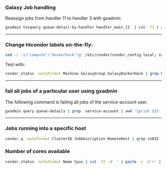 
### Galaxy Job handling 

Reassign jobs from handler 11 to handler 3 with gxadmin:

```bash
gxadmin tsvquery queue-detail-by-handler handler_main_11  | cut -f1 | xargs -I{} -n1 gxadmin mutate reassign-job-to-handler {} handler_main_3 --commit

```

-----

### Change htcondor labels on-the-fly:

```bash
sed -i 's/"compute"/"dockerhack"/g' /etc/condor/condor_config.local; systemctl reload condor
```

Test with:

```bash
condor_status -autoformat Machine GalaxyGroup GalaxyDockerHack | grep hack | sort -u
```

-----

### fail all jobs of a particular user using gxadmin

The following command is failing all jobs of the service-account user.

```bash
gxadmin query queue-details | grep  service-account | awk '{print $3}' |  xargs -I {} sh -c "gxadmin mutate fail-job {} --commit"
```

-----
### Jobs running into a specific host

```bash
condor_q -autoformat ClusterID JobDescription RemoteHost | grep cn032
```

### Number of cores available

```bash
condor_status -autoformat Name Cpus | cut -f2 -d' ' | paste -s -d'+' | bc
```
